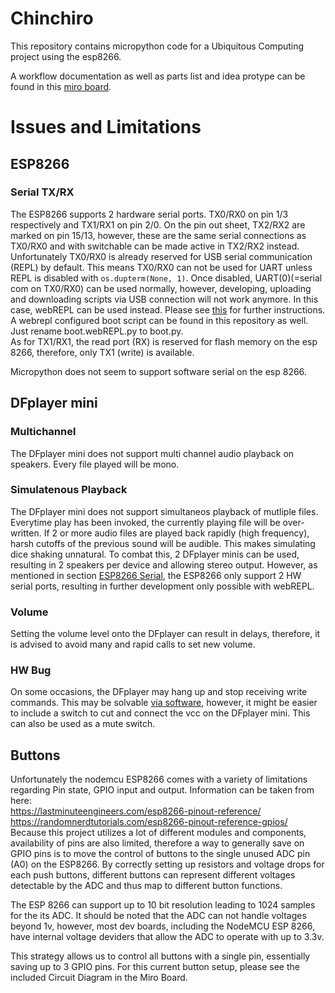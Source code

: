 # Chinchiro
This repository contains micropython code for a Ubiquitous Computing project using the esp8266.

A workflow documentation as well as parts list and idea protype can be found in this [miro board](https://miro.com/app/board/uXjVNw7E-uI=/?share_link_id=554810757735).

# Issues and Limitations
## ESP8266
### Serial TX/RX
The ESP8266 supports 2 hardware serial ports. TX0/RX0 on pin 1/3 respectively and TX1/RX1 on pin 2/0. On the pin out sheet, TX2/RX2 are marked on pin 15/13, however, these are the same serial connections as TX0/RX0 and with switchable can be made active in TX2/RX2 instead.<br>
Unfortunately TX0/RX0 is already reserved for USB serial communication (REPL) by default. This means TX0/RX0 can not be used for UART unless REPL is disabled with `os.dupterm(None, 1)`. Once disabled, UART(0)(=serial com on TX0/RX0) can be used normally, however, developing, uploading and downloading scripts via USB connection will not work anymore. In this case, webREPL can be used instead. Please see [this](https://bhave.sh/micropython-webrepl-thonny/) for further instructions. A webrepl configured boot script can be found in this repository as well. Just rename boot.webREPL.py to boot.py. <br>
As for TX1/RX1, the read port (RX) is reserved for flash memory on the esp 8266, therefore, only TX1 (write) is available.

Micropython does not seem to support software serial on the esp 8266.

## DFplayer mini
### Multichannel
The DFplayer mini does not support multi channel audio playback on speakers. Every file played will be mono.<br>

### Simulatenous Playback
The DFplayer mini does not support simultaneos playback of mutliple files. Everytime play has been invoked, the currently playing file will be over-written. If 2 or more audio files are played back rapidly (high frequency), harsh cutoffs of the previous sound will be audible. This makes simulating dice shaking unnatural. To combat this, 2 DFplayer minis can be used, resulting in 2 speakers per device and allowing stereo output.
However, as mentioned in section [ESP8266 Serial](#serial-txrx), the ESP8266 only support 2 HW serial ports, resulting in further development only possible with webREPL.

### Volume
Setting the volume level onto the DFplayer can result in delays, therefore, it is advised to avoid many and rapid calls to set new volume.

### HW Bug
On some occasions, the DFplayer may hang up and stop receiving write commands. This may be solvable [via software](https://reprage.com/posts/2018-05-08-dfplayer-mini-cheat-sheet/), however, it might be easier to include a switch to cut and connect the vcc on the DFplayer mini. This can also be used as a mute switch.

## Buttons
Unfortunately the nodemcu ESP8266 comes with a variety of limitations regarding Pin state, GPIO input and output. Information can be taken from here: <br>
https://lastminuteengineers.com/esp8266-pinout-reference/ <br>
https://randomnerdtutorials.com/esp8266-pinout-reference-gpios/ <br>
Because this project utilizes a lot of different modules and components, availability of pins are also limited, therefore a way to generally save on GPIO pins is to move the control of buttons to the single unused ADC pin (A0) on the ESP8266. By correctly setting up resistors and voltage drops for each push buttons, different buttons can represent different voltages detectable by the ADC and thus map to different button functions.

The ESP 8266 can support up to 10 bit resolution leading to 1024 samples for the its ADC. It should be noted that the ADC can not handle voltages beyond 1v, however, most dev boards, including the NodeMCU ESP 8266, have internal voltage deviders that allow the ADC to operate with up to 3.3v.


This strategy allows us to control all buttons with a single pin, essentially saving up to 3 GPIO pins.
For this current button setup, please see the included Circuit Diagram in the Miro Board.
